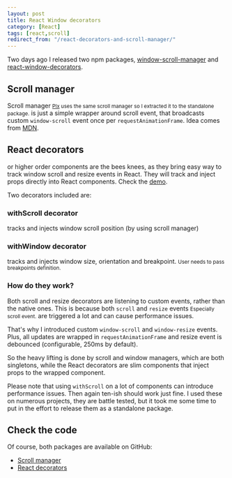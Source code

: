 ```yaml
---
layout: post
title: React Window decorators
category: [React]
tags: [react,scroll]
redirect_from: "/react-decorators-and-scroll-manager/"
---
```


Two days ago I released two npm packages,
[window-scroll-manager](https://www.npmjs.com/package/window-scroll-manager) and
[react-window-decorators](https://www.npmjs.com/package/react-window-decorators).

## Scroll manager

<label class="SideNote-trigger">Scroll manager</label>
<small class="SideNote">[Plx](https://stanko.github.io/react-plx/) uses the
same scroll manager so I extracted it to the standalone package.</small>
 is just a simple wrapper around scroll event, that broadcasts custom
`window-scroll` event once per `requestAnimationFrame`.
Idea comes from [MDN](https://developer.mozilla.org/en-US/docs/Web/Events/scroll#Example).

## React decorators

or higher order components are the bees knees,
as they bring easy way to track window scroll and resize events in React.
They will track and inject props directly into React components.
Check the [demo](https://stanko.github.io/react-window-decorators/).

<!--more-->

Two decorators included are:

### withScroll decorator

  tracks and injects window scroll position (by using scroll manager)

### withWindow decorator

  tracks and injects window size, orientation and
  <label class="SideNote-trigger">breakpoint</label>.
  <small class="SideNote">User needs to pass breakpoints definition.</small>

### How do they work?

Both scroll and resize decorators are listening to custom events,
rather than the native ones. This is because both
<label class="SideNote-trigger">`scroll` and `resize` events</label>
<small class="SideNote">Especially scroll event.</small>
are triggered a lot and can cause performance issues.

That's why I introduced custom `window-scroll` and `window-resize` events.
Plus, all updates are wrapped in `requestAnimationFrame` and resize event is
debounced (configurable, 250ms by default).

So the heavy lifting is done by scroll and window managers, which are both singletons,
while the React decorators are slim components that inject props to the wrapped component.

Please note that using `withScroll` on a lot of components
can introduce performance issues. Then again ten-ish should work just fine.
I used these on numerous projects, they are battle tested, but it took me
some time to put in the effort to release them as a standalone package.

## Check the code

Of course, both packages are available on GitHub:

* [Scroll manager](https://github.com/Stanko/window-scroll-manager)
* [React decorators](https://github.com/Stanko/react-window-decorators)
